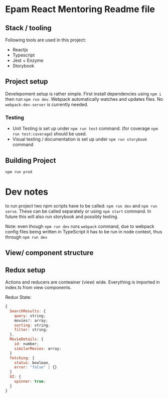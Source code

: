 # Epam React Mentoring Readme file

## Stack / tooling

Following tools are used in this project:

- Reactjs
- Typescript
- Jest + Enzyme
- Storybook

## Project setup

Develepoment setup is rather simple. First install dependencies using `npm i` then run `npm run dev`.
Webpack automatically watches and updates files. No `webpack-dev-server` is currently needed.

### Testing

- Unit Testing is set up under `npm run test` command. (for coverage `npm run test:coverage`) should be used.
- Visual testing / documentation is set up under `npm run storybook` command

## Building Project

`npm run prod`

# Dev notes

to run project two npm scripts have to be called: `npm run dev` and `npm run serve`.
These can be called separately or using `npm start` command.
In future this will also run storybook and possibly testing.

Note: even though `npm run dev` runs `webpack` command, due to webpack config files being written in TypeScript it has to be run in node context, thus through `npm run dev`

## View/ component structure

## Redux setup

Actions and reducers are conteainer (view) wide. Everything is imported in index.ts from view components.

Redux State:

```javascript
{
  SearchResults: {
    query: string;
    movies?: array;
    sorting: string;
    filter: string;
  },
  MovieDetails: {
    id: number;
    similarMovies: array;
  }
  fetching: {
    status: boolean,
    error: "false" | {}
  }
  UI: {
    spinner: true;
  }
}
```
